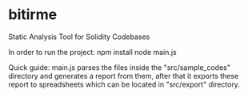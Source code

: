 # bitirme
Static Analysis Tool for Solidity Codebases

In order to run the project:
npm install
node main.js

Quick guide:
main.js parses the files inside the "src/sample_codes" directory and generates a report from them, after that it exports these report to spreadsheets which can
be located in "src/export" directory.
